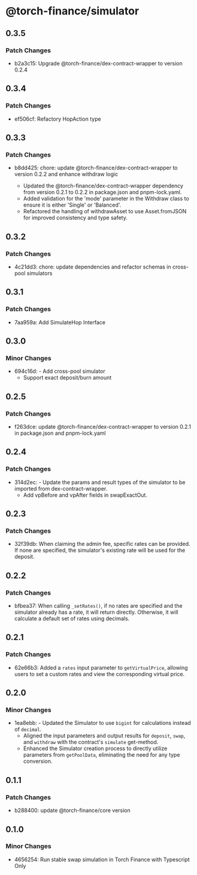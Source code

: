 # @torch-finance/simulator

## 0.3.5

### Patch Changes

- b2a3c15: Upgrade @torch-finance/dex-contract-wrapper to version 0.2.4

## 0.3.4

### Patch Changes

- ef506cf: Refactory HopAction type

## 0.3.3

### Patch Changes

- b8dd425: chore: update @torch-finance/dex-contract-wrapper to version 0.2.2 and enhance withdraw logic

  - Updated the @torch-finance/dex-contract-wrapper dependency from version 0.2.1 to 0.2.2 in package.json and pnpm-lock.yaml.
  - Added validation for the 'mode' parameter in the Withdraw class to ensure it is either 'Single' or 'Balanced'.
  - Refactored the handling of withdrawAsset to use Asset.fromJSON for improved consistency and type safety.

## 0.3.2

### Patch Changes

- 4c21dd3: chore: update dependencies and refactor schemas in cross-pool simulators

## 0.3.1

### Patch Changes

- 7aa959a: Add SimulateHop Interface

## 0.3.0

### Minor Changes

- 694c16d: - Add cross-pool simulator
  - Support exact deposit/burn amount

## 0.2.5

### Patch Changes

- f263dce: update @torch-finance/dex-contract-wrapper to version 0.2.1 in package.json and pnpm-lock.yaml

## 0.2.4

### Patch Changes

- 314d2ec: - Update the params and result types of the simulator to be imported from dex-contract-wrapper.
  - Add vpBefore and vpAfter fields in swapExactOut.

## 0.2.3

### Patch Changes

- 32f39db: When claiming the admin fee, specific rates can be provided. If none are specified, the simulator's existing rate will be used for the deposit.

## 0.2.2

### Patch Changes

- bfbea37: When calling `_setRates()`, if no rates are specified and the simulator already has a rate, it will return directly. Otherwise, it will calculate a default set of rates using decimals.

## 0.2.1

### Patch Changes

- 62e66b3: Added a `rates` input parameter to `getVirtualPrice`, allowing users to set a custom rates and view the corresponding virtual price.

## 0.2.0

### Minor Changes

- 1ea8ebb: - Updated the Simulator to use `bigint` for calculations instead of `decimal`.
  - Aligned the input parameters and output results for `deposit`, `swap`, and `withdraw` with the contract's `simulate` get-method.
  - Enhanced the Simulator creation process to directly utilize parameters from `getPoolData`, eliminating the need for any type conversion.

## 0.1.1

### Patch Changes

- b288400: update @torch-finance/core version

## 0.1.0

### Minor Changes

- 4656254: Run stable swap simulation in Torch Finance with Typescript Only
